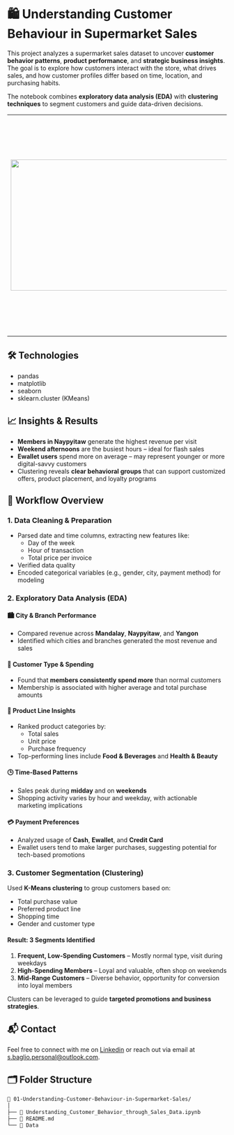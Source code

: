 # 🛍️  Understanding Customer Behaviour in Supermarket Sales

This project analyzes a supermarket sales dataset to uncover **customer behavior patterns**, **product performance**, and **strategic business insights**. The goal is to explore how customers interact with the store, what drives sales, and how customer profiles differ based on time, location, and purchasing habits.

The notebook combines **exploratory data analysis (EDA)** with **clustering techniques** to segment customers and guide data-driven decisions.

<table>
  <tr>
    <td><img src="https://github.com/user-attachments/assets/a254f4e0-0d92-48c4-a78a-7eda000893da" width="500" height="300"/></td>
    <td><img src="https://github.com/user-attachments/assets/83a292fd-43ee-4d37-84e0-94e805b0bae1" width="500" height="500"/></td>
  </tr>
</table>


## 🛠️ Technologies
- pandas  
- matplotlib  
- seaborn  
- sklearn.cluster (KMeans)

## 📈 Insights & Results

- **Members in Naypyitaw** generate the highest revenue per visit
- **Weekend afternoons** are the busiest hours – ideal for flash sales
- **Ewallet users** spend more on average – may represent younger or more digital-savvy customers
- Clustering reveals **clear behavioral groups** that can support customized offers, product placement, and loyalty programs

## 🧱 Workflow Overview

### 1. Data Cleaning & Preparation
- Parsed date and time columns, extracting new features like:
  - Day of the week
  - Hour of transaction
  - Total price per invoice
- Verified data quality
- Encoded categorical variables (e.g., gender, city, payment method) for modeling



### 2. Exploratory Data Analysis (EDA)

#### 🏙️ City & Branch Performance
- Compared revenue across **Mandalay**, **Naypyitaw**, and **Yangon**
- Identified which cities and branches generated the most revenue and sales

#### 👥 Customer Type & Spending
- Found that **members consistently spend more** than normal customers
- Membership is associated with higher average and total purchase amounts

#### 🧴 Product Line Insights
- Ranked product categories by:
  - Total sales
  - Unit price
  - Purchase frequency
- Top-performing lines include **Food & Beverages** and **Health & Beauty**

#### 🕒 Time-Based Patterns
- Sales peak during **midday** and on **weekends**
- Shopping activity varies by hour and weekday, with actionable marketing implications

#### 💳 Payment Preferences
- Analyzed usage of **Cash**, **Ewallet**, and **Credit Card**
- Ewallet users tend to make larger purchases, suggesting potential for tech-based promotions


### 3. Customer Segmentation (Clustering)

Used **K-Means clustering** to group customers based on:
- Total purchase value
- Preferred product line
- Shopping time
- Gender and customer type

#### Result: 3 Segments Identified
1. **Frequent, Low-Spending Customers** – Mostly normal type, visit during weekdays
2. **High-Spending Members** – Loyal and valuable, often shop on weekends
3. **Mid-Range Customers** – Diverse behavior, opportunity for conversion into loyal members

Clusters can be leveraged to guide **targeted promotions and business strategies**.







## 📬 Contact
Feel free to connect with me on [Linkedin](https://www.linkedin.com/in/stefano-baglio/) or reach out via email at s.baglio.personal@outlook.com.


## 🗂️ Folder Structure

```bash
📁 01-Understanding-Customer-Behaviour-in-Supermarket-Sales/
│
├── 📓 Understanding_Customer_Behavior_through_Sales_Data.ipynb
├── 📄 README.md
└── 📁 Data

